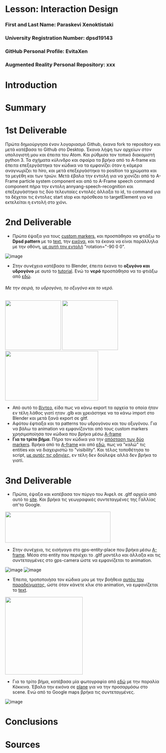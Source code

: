 # Lesson: Interaction Design

### First and Last Name: Paraskevi Xenoktistaki 
### University Registration Number: dpsd19143
### GitHub Personal Profile: EvitaXen 
### Augmented Reality Personal Repository: xxx

# Introduction

# Summary


# 1st Deliverable

Πρώτα δημιούργησα έναν λογαριασμό Github, έκανα fork το repository και μετά κατέβασα το Github στο Desktop. Έκανα λήψη των αρχείων στον υπολογιστή μου και έπειτα του Αtom. Και ρύθμισα τον τοπικό διακομιστή python 3. Τα σχήματα κύλινδρο και σφαίρα τα βρήκα από το A-frame και έπειτα επεξεργάστηκα τον κώδικα να τα εμφανίζει όταν η κάμερα αναγνωρίζει το hiro, και μετά επεξεργάστηκα το position τα χρώματα και τα μεγέθη και των τριών. Μετά έβαλα την εντολή για να χιονίζει από το Α-Frame particle system component και από το Α-Frame speech command component πήρα την εντολη annyang-speech-recognition και επεξεργάστηκα τις δύο τελευταίες εντολές άλλαξα το id, το command για τα δέχεται τις έντολες start stop και πρόσθεσα το targetElement για να εκτελείται η εντολή στο χιόνι.

# 2nd Deliverable

- Πρώτα έψαξα για τους [custom markers](https://www.oodlestechnologies.com/blogs/how-to-create-your-own-marker-for-ar-js/), και προσπάθησα να φτιάξω το **Dpsd pattern** με το [text](https://www.oodlestechnologies.com/blogs/how-to-create-your-own-marker-for-ar-js/), την [εικόνα](https://aframe.io/docs/1.3.0/primitives/a-image.html), και τα έκανα να είναι παράλληλα με την οθόνη, [με αυτή την εντολή](https://aframe.io/docs/1.3.0/primitives/a-plane.html) "rotation="-90 0 0".

![image](https://user-images.githubusercontent.com/101424559/168429705-9d94b501-5403-4cce-a1ee-f841f875bb1c.png)

- Στην συνέχεια κατέβασα το Βlender, έπειτα έκανα το **οξυγόνο και υδρογόνο** με αυτό το [tutorial](https://www.youtube.com/watch?v=hGdU3GgbTMY). Ενώ το **νερό** προσπάθησα να το φτιάξω από [εδώ](https://www.youtube.com/watch?v=8wB265I_MH0). 
###### Με την σειρά, το υδρογόνο, το οξυγόνο και το νερό. 
<img src="https://user-images.githubusercontent.com/101424559/168422982-f36a0fbc-7c9f-4e34-acd7-d9f80efad06a.png" width="180" height="160">
<img src="https://user-images.githubusercontent.com/101424559/168423006-a7ea0890-73f2-41fd-9242-f75c5e5755aa.png" width="180" height="160">
<img src="https://user-images.githubusercontent.com/101424559/168422765-91eed3da-8bda-4d14-a38b-10b0fa61f43e.png" width="300" height="160">

- Από αυτό το [βίντεο](https://www.youtube.com/watch?v=YSzbIWo1UWk), είδα πως να κάνω export τα αρχεία το οποία ήταν εν τέλη λάθος γιατί ηταν .glb και χρειάστηκε να τα κάνω import στο Βlender και μετά ξανά export σε gltf. 
- Αφότου έφτιαξα και τα patterns του υδρογόνου και του οξυγόνου. Για να βάλω τα animation να εμφανίζονται από τους custom markers χρησιμοποίησα τον κώδικα που βρήκα μέσω [A-frame](https://aframe.io/blog/arjs/)
- **Για το τρίτο βήμα**. Πήρα τον κώδικα για την [απόσταση των δύο markers](https://stackoverflow.com/questions/61239107/how-to-get-marker-position-x-y-ar-js). Βρήκα από το [Α-frame](https://aframe.io/docs/1.3.0/core/entity.html#properties) και από [εδώ](https://stackoverflow.com/questions/67578125/a-frame-show-gltf-model-if-variable-has-a-certain-value), πως να "καλώ" τις entities και να διαχειριστώ το "visibility". Και τέλος τοποθέτησα το script, [με αυτές τις οδηγίες](https://aframe.io/docs/0.8.0/introduction/writing-a-component.html), εν τέλη δεν δούλεψε αλλά δεν βρήκα το γιατί.

# 3nd Deliverable

- Πρώτα, έψαξα και κατέβασα τον πύργο του Άιφελ σε .gltf αρχείο από αυτό το [site](https://sketchfab.com/tags/eiffeltower). Και βρήκα τις γεωγραφικές συντεταγμένες της Γαλλίας απ'το Google.
<img src="https://user-images.githubusercontent.com/101424559/170276776-e293fc52-a5cc-4737-bc2d-74f8d5be790f.png" width="340" height="100">

- Στην συνέχεια, τις εισήγαγα στο gps-entity-place που βρήκα μέσω [A-frame](https://aframe.io/blog/arjs3/). Μέσα στο entity που περιέχει το .gltf μοντέλο και άλλαξα και τις συντεταγμένες στο gps-camera ώστε να εμφανίζεται το animation.

![image](https://user-images.githubusercontent.com/101424559/170278500-639a4d95-c5ab-43f3-8a0d-bf6b7f56bcf1.png)
![image](https://user-images.githubusercontent.com/101424559/170278550-571869ab-e9a3-4796-a29d-bd2ffbe8b129.png)

- Έπειτα, τροποποιήσα τον κώδικα μου με την βοήθεια [αυτόυ του παραδείγματος](https://glitch.com/~salty-partner-1), ώστε όταν κάνετε κλικ στο animation, να εμφανίζεται το [text](https://aframe.io/docs/1.3.0/components/text.html#fonts2_kelsonsans).

<img src= "https://user-images.githubusercontent.com/101424559/170280485-381b5845-d1a2-4a7f-b6ee-115644654fc0.png" width="250" height="250">

- Για το τρίτο βήμα, κατέβασα μία φωτογραφία από [εδώ](https://www.greecevacationsearch.com/el/%CF%80%CE%B1%CF%81%CE%B1%CE%BB%CE%B9%CE%B1/%CE%9A%CF%8C%CE%BA%CE%BA%CE%B9%CE%BD%CE%B1/%CE%A3%CF%8D%CF%81%CE%BF%CF%82) με την παραλία Κόκκινα. Έβαλα την εικόνα σε [plane](https://aframe.io/docs/1.3.0/primitives/a-plane.html) για να την προσαρμόσω στο scene. Ενώ από το Google maps βρήκα τις συντεταγμένες.

![image](https://user-images.githubusercontent.com/101424559/170315984-c1516b88-055b-431f-816d-b412efab126b.png)

# Conclusions


# Sources
